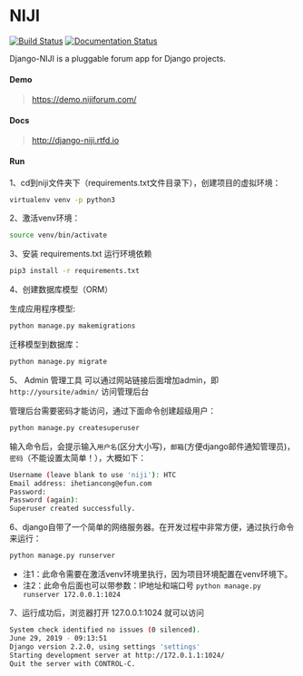 # NIJI

[![Build Status](https://travis-ci.org/ericls/niji.svg?branch=master)](https://travis-ci.org/ericls/niji) [![Documentation Status](https://readthedocs.org/projects/django-niji/badge/?version=latest)](http://django-niji.readthedocs.io/en/latest/?badge=latest)

Django-NIJI is a pluggable forum app for Django projects.

#### Demo
> https://demo.nijiforum.com/

#### Docs
> http://django-niji.rtfd.io


#### Run

1、cd到niji文件夹下（requirements.txt文件目录下），创建项目的虚拟环境：
```bash
virtualenv venv -p python3
```


2、激活venv环境：
```bash
source venv/bin/activate
```

3、安装 requirements.txt 运行环境依赖

```bash
pip3 install -r requirements.txt
```

4、创建数据库模型（ORM）

生成应用程序模型:
```python
python manage.py makemigrations
```

迁移模型到数据库：
```python
python manage.py migrate
```

5、 Admin 管理工具
可以通过网站链接后面增加admin，即 `http://yoursite/admin/` 访问管理后台

管理后台需要密码才能访问，通过下面命令创建超级用户：
```python
python manage.py createsuperuser
```

输入命令后，会提示输入`用户名`(区分大小写)，`邮箱`(方便django邮件通知管理员)，`密码`（不能设置太简单！），大概如下：
```bash
Username (leave blank to use 'niji'): HTC
Email address: ihetiancong@efun.com
Password:
Password (again):
Superuser created successfully.
```


6、django自带了一个简单的网络服务器。在开发过程中非常方便，通过执行命令来运行：
```bash
python manage.py runserver
```
- 注1：此命令需要在激活venv环境里执行，因为项目环境配置在venv环境下。
- 注2：此命令后面也可以带参数：IP地址和端口号 ```python manage.py runserver 172.0.0.1:1024```


7、运行成功后，浏览器打开 127.0.0.1:1024 就可以访问
```bash
System check identified no issues (0 silenced).
June 29, 2019 - 09:13:51
Django version 2.2.0, using settings 'settings'
Starting development server at http://172.0.1.1:1024/
Quit the server with CONTROL-C.
```